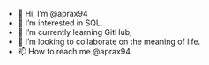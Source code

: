 - 👋 Hi, I’m @aprax94
- 👀 I’m interested in SQL.
- 🌱 I’m currently learning GitHub,
- 💞️ I’m looking to collaborate on the meaning of life. 
- 📫 How to reach me @aprax94.

<!---
aprax94/aprax94 is a ✨ special ✨ repository because its `README.md` (this file) appears on your GitHub profile.
You can click the Preview link to take a look at your changes.
--->
